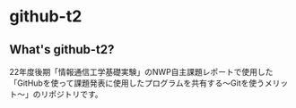 # github-t2
<!-- #の数が多いほど小さい見出し。最大6つ-->
## What's github-t2?
22年度後期「情報通信工学基礎実験」のNWP自主課題レポートで使用した「GitHubを使って課題発表に使用したプログラムを共有する〜Gitを使うメリット〜」のリポジトリです。
